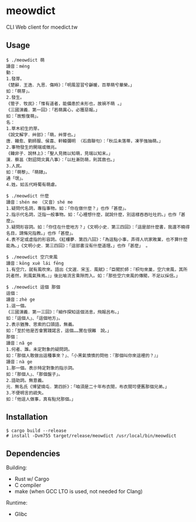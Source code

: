 # meowdict
CLI Web client for moedict.tw

## Usage
```
$ ./meowdict 萌
讀音：méng
動：
1.發芽。
《楚辭．王逸．九思．傷時》：「明風習習兮龢暖，百草萌兮華榮。」
如：「萌芽」。
2.發生。
《管子．牧民》：「惟有道者，能備患於未形也，故禍不萌 。」
《三國演義．第一回》：「若萌異心，必獲惡報。」
如：「故態復萌」。
名：
1.草木初生的芽。
《說文解字．艸部》：「萌，艸芽也。」
唐．韓愈、劉師服、侯喜、軒轅彌明 〈石鼎聯句〉：「秋瓜未落蒂，凍芋強抽萌。」
2.事物發生的開端或徵兆。
《韓非子．說林上》：「聖人見微以知萌，見端以知末。」
漢．蔡邕〈對詔問灾異八事〉：「以杜漸防萌，則其救也。」
3.人民。
如：「萌黎」、「萌隸」。
通「氓」。
4.姓。如五代時蜀有萌慮。

$ ./meowdict 什麼
讀音：shén me　（又音）shé me
1.疑問代名詞，專指事物。如：「你在做什麼？」也作「甚麼」。
2.指示代名詞，泛指一般事物。如：「心裡想什麼，就說什麼，別這樣吞吞吐吐的。」也作「甚麼」。
3.疑問形容詞。如：「你住在什麼地方？」《文明小史．第三四回》：「這是部什麼書，我還不曉得名目，請悔兄指教。」也作「甚麼」。
4.表不定或虛指的形容詞。《紅樓夢．第四八回》：「為這點小事，弄得人坑家敗業，也不算什麼能為。」《文明小史．第三四回》：「這部書沒有什麼道理。」也作「甚麼」 。

$ ./meowdict 空穴來風
讀音：kōng xuè lái fēng
1.有空穴，就有風吹來。語出《文選．宋玉．風賦》：「臣聞於師：『枳句來巢，空穴來風，其所託者然，則風氣殊焉。』」後比喻流言乘隙而入。如：「那些空穴來風的傳聞，不足以採信。」

$ ./meowdict 這個 那個
這個：
讀音：zhè ge
1.這一個。
《三國演義．第一三回》：「細作探知這個消息，飛報呂布。」
如：「這個人」、「這個地方」。
2.表示猶豫、思索的口頭語，無義。
如：「至於他是否會實踐諾言，這個……實在很難　說。」
那個：
讀音：nǎ ge
1.何者、誰。未定對象的疑問詞。
如：「那個人敢做出這種事來？」、「小黑氣憤憤的問他：『那個叫你來這裡的？』」
讀音：nà ge
1.那一個。表示特定對象的指示詞。
如：「那個人」、「那個盤子」。
2.語助詞。無意義。
元．無名氏《博望燒屯．第四折》：「咱須是二十年布衣間，布衣間可便舊那個兄弟。」
3.不便明言的疏失。
如：「他這人做事，真有點兒那個。」
```

## Installation
```
$ cargo build --release
# install -Dvm755 target/release/meowdict /usr/local/bin/meowdict
```

## Dependencies
Building:
- Rust w/ Cargo
- C compiler
- make (when GCC LTO is used, not needed for Clang)

Runtime:
- Glibc
